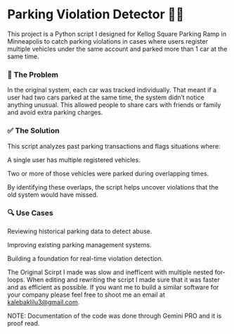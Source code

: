 # Parking Violation Detector 🚗🚙

This project is a Python script I designed for Kellog Square Parking Ramp in Minneapolis to catch parking violations in cases where users register multiple vehicles under the same account and parked more than 1 car at the same time.

### 🛑 The Problem

In the original system, each car was tracked individually. That meant if a user had two cars parked at the same time, the system didn’t notice anything unusual. This allowed people to share cars with friends or family and avoid extra parking charges.

### ✅ The Solution

This script analyzes past parking transactions and flags situations where:

A single user has multiple registered vehicles.

Two or more of those vehicles were parked during overlapping times.

By identifying these overlaps, the script helps uncover violations that the old system would have missed.

### 🔍 Use Cases

Reviewing historical parking data to detect abuse.

Improving existing parking management systems.

Building a foundation for real-time violation detection.

The Original Scirpt I made was slow and inefficent with multiple nested for-loops. When editing and rewriting the script I made sure that it was faster and as efficient as possible. If you want me to build a similar software for your company please feel free to shoot me an email at  kalebaklilu3@gmail.com. 

NOTE: Documentation of the code was done through Gemini PRO and it is proof read. 
##
